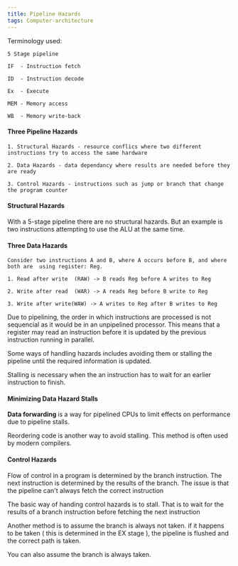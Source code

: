 ```yaml
---
title: Pipeline Hazards
tags: Computer-architecture
---
```


Terminology used:

	5 Stage pipeline

	IF  - Instruction fetch

	ID  - Instruction decode

	Ex  - Execute

	MEM - Memory access

	WB  - Memory write-back


#### Three Pipeline Hazards
	1. Structural Hazards - resource conflics where two different instructions try to access the same hardware

	2. Data Hazards - data dependancy where results are needed before they are ready

	3. Control Hazards - instructions such as jump or branch that change the program counter

#### Structural Hazards
With a 5-stage pipeline there are no structural hazards. But an example is two instructions attempting to use the ALU at the same time.

#### Three Data Hazards
	Consider two instructions A and B, where A occurs before B, and where both are  using register: Reg.

	1. Read after write  (RAW) -> B reads Reg before A writes to Reg

	2. Write after read  (WAR) -> A reads Reg before B write to Reg

	3. Write after write(WAW) -> A writes to Reg after B writes to Reg

Due to pipelining, the order in which instructions are processed is not sequencial as it would be in an unpipelined processor.
This means that a register may read an instruction before it is updated by the previous instruction running in parallel.

Some ways of handling hazards includes avoiding them or stalling the pipeline until the required information is updated.

Stalling is necessary when the an instruction has to wait for an earlier instruction to finish.

#### Minimizing Data Hazard Stalls
<b>Data forwarding </b> is a way for pipelined CPUs to limit effects on performance due to pipeline stalls.

Reordering code is another way to avoid stalling. This method is often used by modern compilers. 

#### Control Hazards

Flow of control in a program is determined by the branch instruction. The next instruction is determined by the results of the
branch. The issue is that the pipeline can't always fetch the correct instruction 

The basic way of handing control hazards is to stall. That is to wait for the results of a branch instruction before fetching the next instruction

Another method is to assume the branch is always not taken. if it happens to be taken ( this is determined in the EX stage ), the pipeline is flushed and the correct path is taken. 

You can also assume the branch is always taken.
